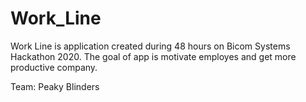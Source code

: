 # Work_Line
Work Line is application created during 48 hours on Bicom Systems Hackathon 2020. The goal of app is motivate employes and get more productive company.


Team: Peaky Blinders
